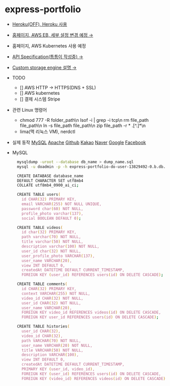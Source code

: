 # express-portfolio

- [Heroku(OFF), Heroku 사용](https://express-portfolio.herokuapp.com/)
- [홈페이지, AWS EB, 세부 설정 변경 예정 &rarr;](http://expressportfolio-env-1.eba-jz3jnp7v.ap-northeast-2.elasticbeanstalk.com)
- 홈페이지, AWS Kubernetes 사용 예정
- [API Specification(틈틈이 작성중) &rarr;](https://express-portfolio.herokuapp.com/api)
- [Custom storage engine 설명 &rarr;](https://github.com/ymh3190/express-portfolio/blob/main/src/utils/storage.js)
- TODO
  - [] AWS HTTP -> HTTPS(DNS + SSL)
  - [] AWS kubernetes
  - [] 결제 시스템 Stripe
- 관련 Linux 명령어
  - chmod 777 -R folder_path\n lsof -i | grep -i tcp\n rm file_path file_path\n ln -s file_path file_path\n zip file_path -r \* .[^.]*\n
  - lima(맥 리눅스 VM), nerdctl
- 실제 동작
  [MySQL](https://user-images.githubusercontent.com/59950687/230854366-a76bacc0-71c2-42c6-bba9-0b4a24d54e28.gif)
  [Apache](https://user-images.githubusercontent.com/59950687/230854382-3037c59c-1158-4e74-8fea-a0fad4269824.gif)
  [Github](https://user-images.githubusercontent.com/59950687/230854391-c6eaac73-92ff-48dc-a1b4-c4b62cb8f660.gif)
  [Kakao](https://user-images.githubusercontent.com/59950687/230854396-6963a2cc-a00a-490c-b61b-e21fca4887fa.gif)
  [Naver](https://user-images.githubusercontent.com/59950687/230854397-536aa3ec-3b17-49f0-8cc5-7f0be072108c.gif)
  [Google](https://user-images.githubusercontent.com/59950687/230854393-b7887e99-d91f-4e4a-9086-58a1d5b4eed8.gif)
  [Facebook](https://user-images.githubusercontent.com/59950687/230854387-4c507501-faaa-43fc-9e28-52c337e58c5a.gif)

- MySQL

  ```zsh
    mysqldump -uroot --database db_name > dump_name.sql
    mysql -u doadmin -p -h express-portfolio-do-user-13829492-0.b.db.ondigitalocean.com -P 25060 -D defaultdb < dump_name.sql
  ```

  ```zsh
    CREATE DATABASE database_name
    DEFAULT CHARACTER SET utf8mb4
    COLLATE utf8mb4_0900_ai_ci;
  ```

  ```zsh
    CREATE TABLE users(
      id CHAR(32) PRIMARY KEY,
      email VARCHAR(255) NOT NULL UNIQUE,
      password char(60) NOT NULL,
      profile_photo varchar(137),
      social BOOLEAN DEFAULT 0);
  ```

  ```zsh
    CREATE TABLE videos(
      id char(32) PRIMARY KEY,
      path varchar(70) NOT NULL,
      title varchar(50) NOT NULL,
      description varchar(100) NOT NULL,
      user_id char(32) NOT NULL,
      user_profile_photo VARCHAR(137),
      user_name VARCHAR(20),
      view INT DEFAULT 0,
      createdAt DATETIME DEFAULT CURRENT_TIMESTAMP,
      FOREIGN KEY (user_id) REFERENCES users(id) ON DELETE CASCADE);
  ```

  ```zsh
    CREATE TABLE comments(
      id CHAR(32) PRIMARY KEY,
      context VARCHAR(255) NOT NULL,
      video_id CHAR(32) NOT NULL,
      user_id CHAR(32) NOT NULL,
      user_name VARCHAR(20),
      FOREIGN KEY video_id REFERENCES videos(id) ON DELETE CASCADE,
      FOREIGN KEY user_id REFERENCES users(id) ON DELETE CASCADE);
  ```

  ```zsh
    CREATE TABLE histories(
      user_id CHAR(32),
      video_id CHAR(32),
      path VARCHAR(70) NOT NULL,
      user_name VARCHAR(20) NOT NULL,
      title VARCHAR(50) NOT NULL,
      description VARCHAR(100),
      view INT DEFAULT 0,
      createdAt DATETIME DEFAULT CURRENT_TIMESTAMP,
      PRIMARY KEY (user_id, video_id),
      FOREIGN KEY (user_id) REFERENCES users(id) ON DELETE CASCADE,
      FOREIGN KEY (video_id) REFERENCES videos(id) ON DELETE CASCADE);
  ```
